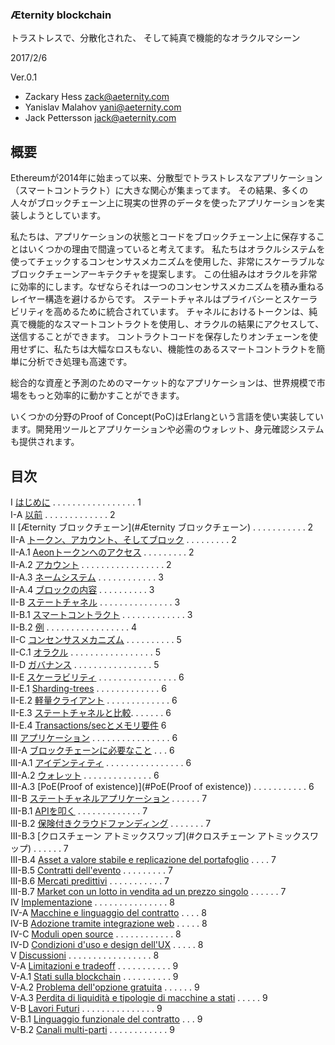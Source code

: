 ### Æternity blockchain
トラストレスで、分散化された、 そして純真で機能的なオラクルマシーン

2017/2/6

Ver.0.1

- Zackary Hess
zack@aeternity.com
- Yanislav Malahov
yani@aeternity.com
- Jack Pettersson
jack@aeternity.com

## 概要
Ethereumが2014年に始まって以来、分散型でトラストレスなアプリケーション（スマートコントラクト）に大きな関心が集まってます。
その結果、多くの人々がブロックチェーン上に現実の世界のデータを使ったアプリケーションを実装しようとしています。

私たちは、アプリケーションの状態とコードをブロックチェーン上に保存することはいくつかの理由で間違っていると考えてます。
私たちはオラクルシステムを使ってチェックするコンセンサスメカニズムを使用した、非常にスケーラブルなブロックチェーンアーキテクチャを提案します。
この仕組みはオラクルを非常に効率的にします。なぜならそれは一つのコンセンサスメカニズムを積み重ねるレイヤー構造を避けるからです。
ステートチャネルはプライバシーとスケーラビリティを高めるために統合されています。 チャネルにおけるトークンは、純真で機能的なスマートコントラクトを使用し、オラクルの結果にアクセスして、送信することができます。
コントラクトコードを保存したりオンチェーンを使用せずに、私たちは大幅なロスもない、機能性のあるスマートコントラクトを簡単に分析でき処理も高速です。

総合的な資産と予測のためのマーケット的なアプリケーションは、世界規模で市場をもっと効率的に動かすことができます。

いくつかの分野のProof of Concept(PoC)はErlangという言語を使い実装しています。開発用ツールとアプリケーションや必需のウォレット、身元確認システムも提供されます。


## 目次
I [はじめに](#はじめに) . . . . . . . . . . . . . . . . . 1  
I-A [以前](#以前) . . . . . . . . . . . . . 2  
II [Æternity ブロックチェーン](#Æternity ブロックチェーン)  . . . . . . . . . . . 2  
II-A [トークン、アカウント、そしてブロック](#トークン、アカウント、そしてブロック)  . . . . . . . . . 2  
II-A.1 [Aeonトークンへのアクセス](#Aeonトークンへのアクセス)  . . . . . . . . . 2  
II-A.2 [アカウント](#アカウント) . . . . . . . . . . . . . . . . . 2  
II-A.3 [ネームシステム](#ネームシステム)  . . . . . . . . . . . . 3  
II-A.4 [ブロックの内容](#ブロックの内容) . . . . . . . . . . 3  
II-B [ステートチャネル](#ステートチャネル) . . . . . . . . . . . . . . . 3  
II-B.1 [スマートコントラクト](#スマートコントラクト)  . . . . . . . . . . . . . 3  
II-B.2 [例](#例)  . . . . . . . . . . . . . . . . . 4  
II-C [コンセンサスメカニズム](#コンセンサスメカニズム)  . . . . . . . . . . 5  
II-C.1 [オラクル](#オラクル) . . . . . . . . . . . . . . . . . 5  
II-D [ガバナンス](#ガバナンス)  . . . . . . . . . . . . . . . . 5  
II-E [スケーラビリティ](#スケーラビリティ) . . . . . . . . . . . . . . . . 6  
II-E.1 [Sharding-trees](#sharding-trees) . . . . . . . . . . . . . 6  
II-E.2 [軽量クライアント](#軽量クライアント)  . . . . . . . . . . . . . 6  
II-E.3 [ステートチャネルと比較](#ステートチャネルと比較). . . . . . . 6  
II-E.4 [Transactions/secとメモリ要件](#Transactions/secとメモリ要件) 6  
III [アプリケーション](#アプリケーション) . . . . . . . . . . . . . . . . 6  
III-A [ブロックチェーンに必要なこと](#ブロックチェーンに必要なこと) . . . 6  
III-A.1 [アイデンティティ](#アイデンティティ) . . . . . . . . . . . . . . . . 6  
III-A.2 [ウォレット](#ウォレット)  . . . . . . . . . . . . . . 6  
III-A.3 [PoE(Proof of existence)](#PoE(Proof of existence)) . . . . . . . . . . . 6  
III-B [ステートチャネルアプリケーション](#ステートチャネルアプリケーション) . . . . . . 7  
III-B.1 [APIを叩く](#APIを叩く)  . . . . . . . . . . . . . 7  
III-B.2 [保険付きクラウドファンディング](#保険付きクラウドファンディング)  . . . . . . . 7  
III-B.3 [クロスチェーン アトミックスワップ](#クロスチェーン アトミックスワップ)  . . . . . . 7  
III-B.4 [Asset a valore stabile e replicazione del portafoglio](#asset-a-valore-stabile-e-replicazione-del-portafoglio) . . . . 7  
III-B.5 [Contratti dell'evento](#contratti-dellevento)  . . . . . . . . . 7  
III-B.6 [Mercati predittivi](#mercati-predittivi) . . . . . . . . . . . 7  
III-B.7 [Market con un lotto in vendita ad un prezzo singolo](#market-con-un-lotto-in-vendita-ad-un-prezzo-singolo) . . . . . . 7  
IV [Implementazione](#implementazione) . . . . . . . . . . . . . . . 8  
IV-A [Macchine e linguaggio del contratto](#macchine-e-linguaggio-del-contratto) . . . . 8  
IV-B [Adozione tramite integrazione web](#adozione-tramite-integrazione-web) . . . . . 8  
IV-C [Moduli open source](#moduli-open-source)  . . . . . . . . . . . . 8  
IV-D [Condizioni d'uso e design dell'UX](#condizioni-duso-e-design-dellux) . . . . . 8  
V [Discussioni](#discussioni)  . . . . . . . . . . . . . . . . . 8  
V-A [Limitazioni e tradeoff](#limitazioni-e-tradeoff) . . . . . . . . . . . 9  
V-A.1 [Stati sulla blockchain](#stati-sulla-blockchain) . . . . . . . . . . 9  
V-A.2 [Problema dell'opzione gratuita](#problema-dellopzione-gratuita) . . . . . . 9  
V-A.3 [Perdita di liquidità e tipologie di macchine a stati](#perdita-di-liquidità-e-tipologie-di-macchine-a-stati) . . . . . 9  
V-B [Lavori Futuri](#lavori-futuri)  . . . . . . . . . . . . . . . 9  
V-B.1 [Linguaggio funzionale del contratto](#linguaggio-funzionale-del-contratto)  . . . 9  
V-B.2 [Canali multi-parti](#canali-multi-parti) . . . . . . . . . . . . 9  

